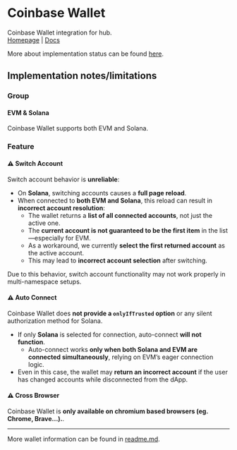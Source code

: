 # Coinbase Wallet

Coinbase Wallet integration for hub.  
[Homepage](https://www.coinbase.com/wallet) | [Docs](https://docs.cdp.coinbase.com/wallet-sdk/docs/welcome)

More about implementation status can be found [here](../readme.md).

## Implementation notes/limitations

### Group

#### EVM & Solana

Coinbase Wallet supports both EVM and Solana.

### Feature

#### ⚠️ Switch Account

Switch account behavior is **unreliable**:

- On **Solana**, switching accounts causes a **full page reload**.
- When connected to **both EVM and Solana**, this reload can result in **incorrect account resolution**:
  - The wallet returns a **list of all connected accounts**, not just the active one.
  - The **current account is not guaranteed to be the first item** in the list—especially for EVM.
  - As a workaround, we currently **select the first returned account** as the active account.
  - This may lead to **incorrect account selection** after switching.

Due to this behavior, switch account functionality may not work properly in multi-namespace setups.

#### ⚠️ Auto Connect

Coinbase Wallet does **not provide a `onlyIfTrusted` option** or any silent authorization method for Solana.

- If only **Solana** is selected for connection, auto-connect **will not function**.
  - Auto-connect works **only when both Solana and EVM are connected simultaneously**, relying on EVM’s eager connection logic.
- Even in this case, the wallet may **return an incorrect account** if the user has changed accounts while disconnected from the dApp.

#### ⚠️ Cross Browser

Coinbase Wallet is **only available on chromium based browsers (eg. Chrome, Brave...).**.

---

More wallet information can be found in [readme.md](../readme.md).
